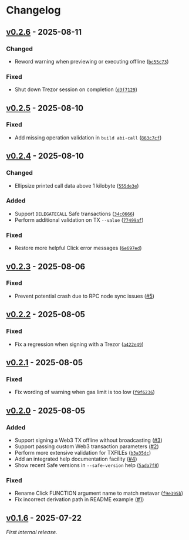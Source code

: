 # Changelog

<!--
----------------------------
      Common Changelog
----------------------------
https://common-changelog.org
----------------------------

Template:

## [vX.Y.Z] - YYYY-MM-DD

### Changed

### Added

### Removed

### Fixed
-->

## [v0.2.6] - 2025-08-11

### Changed

- Reword warning when previewing or executing offline ([`bc55c73`](https://github.com/clearmatics/simple-safe/commit/bc55c73))

### Fixed

- Shut down Trezor session on completion ([`d3f7129`](https://github.com/clearmatics/simple-safe/commit/d3f7129))

## [v0.2.5] - 2025-08-10

### Fixed

- Add missing operation validation in `build abi-call` ([`863c7cf`](https://github.com/clearmatics/simple-safe/commit/863c7cf))

## [v0.2.4] - 2025-08-10

### Changed

- Ellipsize printed call data above 1 kilobyte ([`555de3e`](https://github.com/clearmatics/simple-safe/commit/555de3e))

### Added

- Support `DELEGATECALL` Safe transactions ([`34c0666`](https://github.com/clearmatics/simple-safe/commit/34c0666))
- Perform additional validation on TX `--value` ([`77499af`](https://github.com/clearmatics/simple-safe/commit/77499af))

### Fixed

- Restore more helpful Click error messages ([`6e697ed`](https://github.com/clearmatics/simple-safe/commit/6e697ed))

## [v0.2.3] - 2025-08-06

### Fixed

- Prevent potential crash due to RPC node sync issues ([#5](https://github.com/clearmatics/simple-safe/issues/5))

## [v0.2.2] - 2025-08-05

### Fixed

- Fix a regression when signing with a Trezor ([`a422e49`](https://github.com/clearmatics/simple-safe/commit/a422e49))

## [v0.2.1] - 2025-08-05

### Fixed

- Fix wording of warning when gas limit is too low ([`f9f6236`](https://github.com/clearmatics/simple-safe/commit/f9f6236))

## [v0.2.0] - 2025-08-05

### Added

- Support signing a Web3 TX offline without broadcasting ([#3](https://github.com/clearmatics/simple-safe/issues/3))
- Support passing custom Web3 transaction parameters ([#2](https://github.com/clearmatics/simple-safe/issues/2))
- Perform more extensive validation for TXFILEs ([`b3a35dc`](https://github.com/clearmatics/simple-safe/commit/b3a35dc))
- Add an integrated help documentation facility ([#4](https://github.com/clearmatics/simple-safe/issues/4))
- Show recent Safe versions in `--safe-version` help ([`5ada7f8`](https://github.com/clearmatics/simple-safe/commit/5ada7f8))

### Fixed

- Rename Click FUNCTION argument name to match metavar ([`f9e395b`](https://github.com/clearmatics/simple-safe/commit/f9e395b))
- Fix incorrect derivation path in README example ([#1](https://github.com/clearmatics/simple-safe/pull/1))

## [v0.1.6] - 2025-07-22

_First internal release._

[v0.2.6]: https://github.com/clearmatics/simple-safe/releases/tag/v0.2.6
[v0.2.5]: https://github.com/clearmatics/simple-safe/releases/tag/v0.2.5
[v0.2.4]: https://github.com/clearmatics/simple-safe/releases/tag/v0.2.4
[v0.2.3]: https://github.com/clearmatics/simple-safe/releases/tag/v0.2.3
[v0.2.2]: https://github.com/clearmatics/simple-safe/releases/tag/v0.2.2
[v0.2.1]: https://github.com/clearmatics/simple-safe/releases/tag/v0.2.1
[v0.2.0]: https://github.com/clearmatics/simple-safe/releases/tag/v0.2.0
[v0.1.6]: https://github.com/clearmatics/simple-safe/releases/tag/v0.1.6
